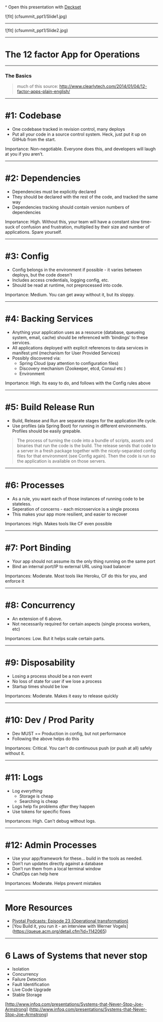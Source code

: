 ^ Open this presentation with [Deckset](http://www.decksetapp.com/)


![fit] (cfsummit_ppt1/Slide1.jpg) 

---

![fit] (cfsummit_ppt1/Slide2.jpg)

---
# The 12 factor App for Operations


---

### The Basics

> much of this source: http://www.clearlytech.com/2014/01/04/12-factor-apps-plain-english/

---

# \#1: Codebase

* One codebase tracked in revision control, many deploys
* Put all your code in a source control system. Heck, just put it up on GitHub from the start.

Importance: Non-negotiable. Everyone does this, and developers will laugh at you if you aren’t.

---

# \#2: Dependencies

* Dependencies must be explicitly declared
* They should be declared with the rest of the code, and tracked the same way
* Dependencies tracking should contain version numbers of dependencies

Importance: High. Without this, your team will have a constant slow time-suck of confusion and frustration, multiplied by their size and number of applications. Spare yourself.

---

# \#3: Config

* Config belongs in the environment if possible - it varies between deploys, but the code doesn't
* Includes access credentials, logging config, etc.
* Should be read at runtime, not preprocessed into code.

Importance: Medium. You can get away without it, but its sloppy.

---

# \#4: Backing Services

* Anything your application uses as a resource (database, queueing system, email, cache) should be referenced with 'bindings' to these services.
* All applications deployed with explicit references to data services in manifest.yml (mechanism for User Provided Services)
* Possibly discovered via:
  * Spring Cloud (pay attention to configuration files)
  * Discovery mechanism (Zookeeper, etcd, Consul etc )
  * Environment

Importance: High. Its easy to do, and follows with the Config rules above

---

# \#5: Build Release Run

* Build, Release and Run are separate stages for the application life cycle.
* Use profiles (ala Spring Boot) for running in different environments. Profiles should be easily grepable.

> The process of turning the code into a bundle of scripts, assets and binaries that run the code is the build. The release sends that code to a server in a fresh package together with the nicely-separated config files for that environment (see Config again). Then the code is run so the application is available on those servers.

---

# \#6: Processes

* As a rule, you want each of those instances of running code to be stateless.
* Seperation of concerns - each microservice is a single process
* This makes your app more resilient, and easier to recover

Importances: High. Makes tools like CF even possible

---

# \#7: Port Binding

* Your app should not assume its the only thing running on the same port
* Bind an internal port/IP to external URL using load balancer

Importances: Moderate. Most tools like Heroku, CF do this for you, and enforce it

---

# \#8: Concurrency

* An extension of 6 above.
* Not necessarily required for certain aspects (single process workers, etc)

Importances: Low. But it helps scale certain parts.

---

# \#9: Disposability

* Losing a process should be a non event
* No loss of state for user if we lose a process
* Startup times should be low

Importances: Moderate. Makes it easy to release quickly


---

# \#10: Dev / Prod Parity

* Dev MUST == Production in config, but not performance
* Following the above helps do this

Importances: Critical. You can't do continuous push (or push at all) safely without it.

---

# \#11: Logs

* Log *everything*
  * Storage is cheap
  * Searching is cheap
* Logs help fix problems *after* they happen
* Use tokens for specific flows

Importances: High. Can't debug without logs.

---


# \#12: Admin Processes

* Use your app/framework for these... build in the tools as needed.
* Don’t run updates directly against a database
* Don’t run them from a local terminal window
* ChatOps can help here

Importances: Moderate. Helps prevent mistakes

---

# More Resources

* [Pivotal Podcasts: Episode 23 (Operational transformation) ](http://blog.pivotal.io/podcasts-pivotal) 
* [You Build it, you run it - an interview with Werner Vogels] (https://queue.acm.org/detail.cfm?id=1142065)

---

# 6 Laws of Systems that never stop

* Isolation
* Concurrency
* Failure Detection
* Fault Identification
* Live Code Upgrade
* Stable Storage

[http://www.infoq.com/presentations/Systems-that-Never-Stop-Joe-Armstrong] (http://www.infoq.com/presentations/Systems-that-Never-Stop-Joe-Armstrong)